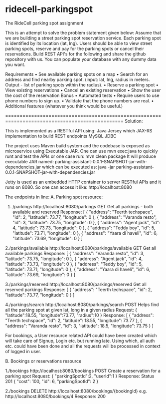 # ridecell-parkingspot
The RideCell parking spot assignment

This is an attempt to solve the problem statement given below:
Assume that we are building a street parking spot reservation service. Each parking spot is identified by its location (lat, lng). Users should be able to view street parking spots, reserve and pay for the parking spots or cancel their reservations. Build REST API's for the following and share the github repository with us.  You can populate your database with any dummy data you want. 


Requirements
	•	See available parking spots on a map
	•	Search for an address and find nearby parking spot. (input: lat, lng, radius in meters. Output - list of parking spots within the radius).
	•	Reserve a parking spot
	•	View existing reservations
	•	Cancel an existing reservation
	•	Show the user the cost of the reservation
Bonus
	•	Automated tests
	•	Require users to use phone numbers to sign up.
	•	Validate that the phone numbers are real.
	•	Additional features (whatever you think would be useful.)
  
  ===============================================================================================
  Solution:
  
  This is implemented as a RESTful API using:
  Java
  Jersey which JAX-RS implementation to build REST endpoints
  MySQL
  JDBC
  
  The project uses Maven build system and the codebase is exposed as microservice using Executable JAR.
  One can use mvn exec:java to quickly runt and test the APIs or one case run:
  mvn clean package
  It will produce executable JAR named: parking-assistant-0.0.1-SNAPSHOT-jar-with-dependencies.jar
  which can be executed as: java -jar parking-assistant-0.0.1-SNAPSHOT-jar-with-dependencies.jar
  
  Jetty is used as an embedded HTTP container to server RESTful APIs and it runs on 8080.
  So one can access it like: http://localhost:8080
  
  The endpoints in line:
 A. Parking spot resource:
  
  1. /parkings
  http://localhost:8080/parkings
  GET
  Get all parkings - both available and reserved
  Response:
  [
    {
        "address": "Teerth techspace",
        "id": 2,
        "latitude": 73.77,
        "longitude": 0
    },
    {
        "address": "Varanda resto",
        "id": 3,
        "latitude": 73.75,
        "longitude": 0
    },
    {
        "address": "Agent jack",
        "id": 4,
        "latitude": 73.73,
        "longitude": 0
    },
    {
        "address": "Teddy boy",
        "id": 5,
        "latitude": 73.71,
        "longitude": 0
    },
    {
        "address": "Yaara di haveli",
        "id": 6,
        "latitude": 73.69,
        "longitude": 0
    }
]
  
  2./parkings/available
  http://localhost:8080/parkings/available
  GET
  Get all available parkings
  Response:
  [
    {
        "address": "Varanda resto",
        "id": 3,
        "latitude": 73.75,
        "longitude": 0
    },
    {
        "address": "Agent jack",
        "id": 4,
        "latitude": 73.73,
        "longitude": 0
    },
    {
        "address": "Teddy boy",
        "id": 5,
        "latitude": 73.71,
        "longitude": 0
    },
    {
        "address": "Yaara di haveli",
        "id": 6,
        "latitude": 73.69,
        "longitude": 0
    }
]
  
  3./parkings/reserved
  http://localhost:8080/parkings/reserved
  Get all reserved parkings
  Response:
  [
    {
        "address": "Teerth techspace",
        "id": 2,
        "latitude": 73.77,
        "longitude": 0
    }
]
  
  4./parkings/search
  http://localhost:8080/parkings/search
  POST
  Helps find all the parking spot at given lat, long in a given radius
  Request:
  {
  "latitude":18.55,
  "longitude":73.77,
  "radius":10
  }
  Response:
  [
    {
        "address": "Teerth techspace",
        "id": 2,
        "latitude": 18.55,
        "longitude": 73.77
    },
    {
        "address": "Varanda resto",
        "id": 3,
        "latitude": 18.5,
        "longitude": 73.75
    }
]
  
  For bookings, a User resource related API could have been created which will take care of
  Signup, Login etc. but running late.
  Using which, all auth etc. could have been done and all the requests will be processed in context of logged in user.
  
  B. Bookings or reservations resource
  
  1./bookings
  http://localhost:8080/bookings
  POST
  Create a reservation for a parking spot
  Request:
  {
  "parkingSpotId":2,
  "userId":1
}
Response: Status 201
{
    "cost": 100,
    "id": 6,
    "parkingSpotId": 2
}

2./bookings
DELETE
http://localhost:8080/bookings/{bookingId} e.g. http://localhost:8080/bookings/4
Response:
200


